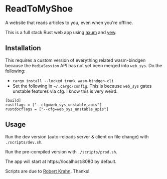 # ReadToMyShoe

A website that reads articles to you, even when you're offline.

This is a full stack Rust web app using [axum](https://github.com/tokio-rs/axum) and [yew](https://yew.rs/).

## Installation

This requires a custom version of everything related wasm-bindgen because the `MediaSession` API has not yet been merged into `web_sys`. Do the following:

* `cargo install --locked trunk wasm-bindgen-cli`
* Set the following in `~/.cargo/config`. This is because `web_sys` gates unstable features via cfg. I know this is very weird.
```
[build]
rustflags = ["--cfg=web_sys_unstable_apis"]
rustdocflags = ["--cfg=web_sys_unstable_apis"]
```

## Usage

Run the dev version (auto-reloads server & client on file change) with `./scripts/dev.sh`.

Run the pre-compiled version with `./scripts/prod.sh`.

The app will start at https://localhost:8080 by default.

Scripts are due to [Robert Krahn](https://github.com/rksm/axum-yew-setup). Thanks!

